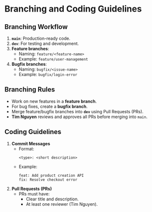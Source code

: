 # Branching and Coding Guidelines

## Branching Workflow
1. **`main`**: Production-ready code.  
2. **`dev`**: For testing and development.  
3. **Feature branches**:  
   - Naming: `feature/<feature-name>`  
   - Example: `feature/user-management`  
4. **Bugfix branches**:  
   - Naming: `bugfix/<issue-name>`  
   - Example: `bugfix/login-error`

## Branching Rules
- Work on new features in a **feature branch**.
- For bug fixes, create a **bugfix branch**.
- Merge feature/bugfix branches into **`dev`** using Pull Requests (PRs).  
- **Tim Nguyen** reviews and approves all PRs before merging into `main`.

## Coding Guidelines
1. **Commit Messages**  
   - Format:  
     ```
     <type>: <short description>
     ```
   - Example:  
     ```
     feat: Add product creation API
     fix: Resolve checkout error
     ```
2. **Pull Requests (PRs)**  
   - PRs must have:
     - Clear title and description.
     - At least one reviewer (Tim Nguyen).
